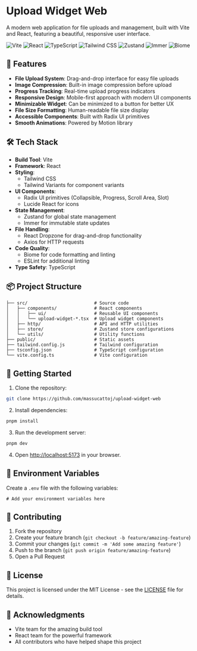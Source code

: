 # Upload Widget Web

A modern web application for file uploads and management, built with Vite and React, featuring a beautiful, responsive user interface.

![Vite](https://img.shields.io/badge/Vite-6.0.5-646CFF?logo=vite&logoColor=white)
![React](https://img.shields.io/badge/React-18.3.1-blue?logo=react&logoColor=white)
![TypeScript](https://img.shields.io/badge/TypeScript-5.6.2-blue?logo=typescript&logoColor=white)
![Tailwind CSS](https://img.shields.io/badge/Tailwind_CSS-3.0.0-38B2AC?logo=tailwind-css&logoColor=white)
![Zustand](https://img.shields.io/badge/Zustand-5.0.3-1a1a1a?logo=react&logoColor=white)
![Immer](https://img.shields.io/badge/Immer-10.1.1-00C4B6?logo=react&logoColor=white)
![Biome](https://img.shields.io/badge/Biome-1.9.4-1a1a1a?logo=biome&logoColor=white)

## 🚀 Features

- **File Upload System**: Drag-and-drop interface for easy file uploads
- **Image Compression**: Built-in image compression before upload
- **Progress Tracking**: Real-time upload progress indicators
- **Responsive Design**: Mobile-first approach with modern UI components
- **Minimizable Widget**: Can be minimized to a button for better UX
- **File Size Formatting**: Human-readable file size display
- **Accessible Components**: Built with Radix UI primitives
- **Smooth Animations**: Powered by Motion library

## 🛠️ Tech Stack

- **Build Tool**: Vite
- **Framework**: React
- **Styling**: 
  - Tailwind CSS
  - Tailwind Variants for component variants
- **UI Components**: 
  - Radix UI primitives (Collapsible, Progress, Scroll Area, Slot)
  - Lucide React for icons
- **State Management**: 
  - Zustand for global state management
  - Immer for immutable state updates
- **File Handling**:
  - React Dropzone for drag-and-drop functionality
  - Axios for HTTP requests
- **Code Quality**: 
  - Biome for code formatting and linting
  - ESLint for additional linting
- **Type Safety**: TypeScript

## 📦 Project Structure

```
├── src/                         # Source code
│   ├── components/              # React components
│   │   ├── ui/                  # Reusable UI components
│   │   └── upload-widget-*.tsx  # Upload widget components
│   ├── http/                    # API and HTTP utilities
│   ├── store/                   # Zustand store configurations
│   └── utils/                   # Utility functions
├── public/                      # Static assets
├── tailwind.config.js           # Tailwind configuration
├── tsconfig.json                # TypeScript configuration
└── vite.config.ts               # Vite configuration
```

## 🚀 Getting Started

1. Clone the repository:
```bash
git clone https://github.com/massucattoj/upload-widget-web
```

2. Install dependencies:
```bash
pnpm install
```

3. Run the development server:
```bash
pnpm dev
```

4. Open [http://localhost:5173](http://localhost:5173) in your browser.

## 🔧 Environment Variables

Create a `.env` file with the following variables:

```env
# Add your environment variables here
```

## 🤝 Contributing

1. Fork the repository
2. Create your feature branch (`git checkout -b feature/amazing-feature`)
3. Commit your changes (`git commit -m 'Add some amazing feature'`)
4. Push to the branch (`git push origin feature/amazing-feature`)
5. Open a Pull Request

## 📝 License

This project is licensed under the MIT License - see the [LICENSE](LICENSE) file for details.

## 🙏 Acknowledgments

- Vite team for the amazing build tool
- React team for the powerful framework
- All contributors who have helped shape this project 